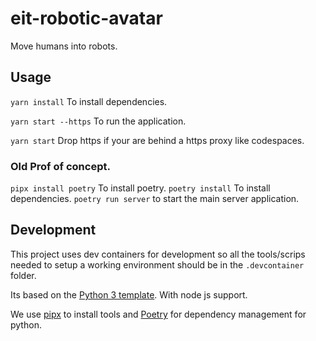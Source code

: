 # eit-robotic-avatar
Move humans into robots. 

## Usage

`yarn install` To install dependencies.

`yarn start --https` To run the application.

`yarn start` Drop https if your are behind a https proxy like codespaces.

### Old Prof of concept.

`pipx install poetry` To install poetry.
`poetry install` To install dependencies.
`poetry run server` to start the main server application.

## Development
This project uses dev containers for development so all the tools/scrips needed to setup a working environment should be in the `.devcontainer` folder.

Its based on the [Python 3 template](https://github.com/microsoft/vscode-dev-containers/tree/main/containers/python-3). With node js support.

We use [pipx](https://pypa.github.io/pipx/) to install tools and [Poetry](https://python-poetry.org/) for dependency management for python.
